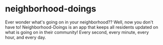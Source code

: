 # neighborhood-doings
Ever wonder what's going on in your neighborhood?? Well, now you don't have to! Neighborhood-Doings is an app that keeps all residents updated on what is going on in their community! Every second, every minute, every hour, and every day.
